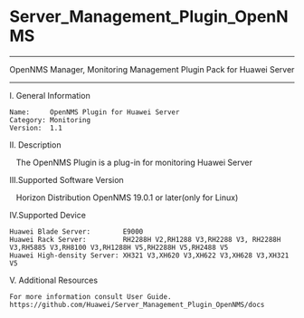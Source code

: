 # Server_Management_Plugin_OpenNMS

****************************************************************************
OpenNMS Manager, Monitoring Management Plugin Pack for Huawei Server
****************************************************************************

I. General Information

    Name:     OpenNMS Plugin for Huawei Server
    Category: Monitoring
    Version:  1.1


II. Description

    The OpenNMS Plugin is a plug-in for monitoring Huawei Server
    
III.Supported Software Version

    Horizon Distribution OpenNMS 19.0.1 or later(only for Linux)
	
IV.Supported Device

    Huawei Blade Server:        E9000
    Huawei Rack Server:         RH2288H V2,RH1288 V3,RH2288 V3, RH2288H V3,RH5885 V3,RH8100 V3,RH1288H V5,RH2288H V5,RH2488 V5
    Huawei High-density Server: XH321 V3,XH620 V3,XH622 V3,XH628 V3,XH321 V5
    
V. Additional Resources

    For more information consult User Guide. https://github.com/Huawei/Server_Management_Plugin_OpenNMS/docs
